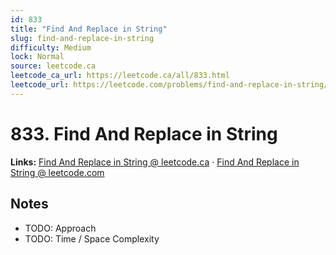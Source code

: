 ```yaml
--- 
id: 833
title: "Find And Replace in String"
slug: find-and-replace-in-string
difficulty: Medium
lock: Normal
source: leetcode.ca
leetcode_ca_url: https://leetcode.ca/all/833.html
leetcode_url: https://leetcode.com/problems/find-and-replace-in-string/
---
```


# 833. Find And Replace in String

**Links:** [Find And Replace in String @ leetcode.ca](https://leetcode.ca/all/833.html) · [Find And Replace in String @ leetcode.com](https://leetcode.com/problems/find-and-replace-in-string/)

## Notes
- TODO: Approach
- TODO: Time / Space Complexity
